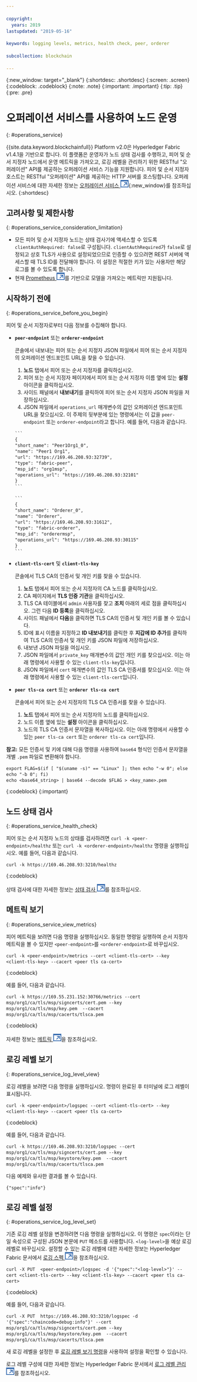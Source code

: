 ```yaml
---

copyright:
  years: 2019
lastupdated: "2019-05-16"

keywords: logging levels, metrics, health check, peer, orderer

subcollection: blockchain

---
```


{:new_window: target="_blank"}
{:shortdesc: .shortdesc}
{:screen: .screen}
{:codeblock: .codeblock}
{:note: .note}
{:important: .important}
{:tip: .tip}
{:pre: .pre}

# 오퍼레이션 서비스를 사용하여 노드 운영
{: #operations_service}

{{site.data.keyword.blockchainfull}} Platform v2.0은 Hyperledger Fabric v1.4.1을 기반으로 합니다. 이 플랫폼은 운영자가 노드 상태 검사를 수행하고, 피어 및 순서 지정자 노드에서 운영 메트릭을 가져오고, 로깅 레벨을 관리하기 위한 RESTful "오퍼레이션" API를 제공하는 오퍼레이션 서비스 기능을 지원합니다. 피어 및 순서 지정자 호스트는 RESTful "오퍼레이션" API를 제공하는 HTTP 서버를 호스팅합니다. 오퍼레이션 서비스에 대한 자세한 정보는 [오퍼레이션 서비스 ![외부 링크 아이콘](../images/external_link.svg "외부 링크 아이콘")](https://hyperledger-fabric.readthedocs.io/en/release-1.4/operations_service.html "오퍼레이션 서비스"){:new_window}를 참조하십시오.
{:shortdesc}


## 고려사항 및 제한사항
{: #operations_service_consideration_limitation}

- 모든 피어 및 순서 지정자 노드는 상태 검사기에 액세스할 수 있도록 `clientAuthRequired: false`로 구성됩니다. `clientAuthRequired`가 `false`로 설정되고 상호 TLS가 사용으로 설정되었으므로 인증할 수 있으려면 REST 서버에 액세스할 때 TLS ID를 전달해야 합니다. 이 설정은 적절한 키가 있는 사용자만 해당 로그를 볼 수 있도록 합니다.
- 현재 [Prometheus ![외부 링크 아이콘](../images/external_link.svg "외부 링크 아이콘")](https://hyperledger-fabric.readthedocs.io/en/release-1.4/operations_service.html#prometheus)를 기반으로 모델을 가져오는 메트릭만 지원됩니다.

## 시작하기 전에
{: #operations_service_before_you_begin}

피어 및 순서 지정자로부터 다음 정보를 수집해야 합니다.

- **`peer-endpoint`** 또는 **`orderer-endpoint`**

  콘솔에서 내보내는 피어 또는 순서 지정자 JSON 파일에서 피어 또는 순서 지정자의 오퍼레이션 엔드포인트 URL을 찾을 수 있습니다.

    1. **노드** 탭에서 피어 또는 순서 지정자를 클릭하십시오.
    2. 피어 또는 순서 지정자 페이지에서 피어 또는 순서 지정자 이름 옆에 있는 **설정** 아이콘을 클릭하십시오.
    3. 사이드 패널에서 **내보내기**를 클릭하여 피어 또는 순서 지정자 JSON 파일을 저장하십시오.
    4. JSON 파일에서 `operations_url` 매개변수의 값인 오퍼레이션 엔드포인트 URL을 찾으십시오. 이 주제의 뒷부분에 있는 명령에서는 이 값을 `peer-endpoint` 또는 `orderer-endpoint`라고 합니다. 예를 들어, 다음과 같습니다.

      ```
      {
      "short_name": "Peer1Org1_0",
      "name": "Peer1 Org1",
      "url": "https://169.46.208.93:32739",
      "type": "fabric-peer",
      "msp_id": "org1msp",
      "operations_url": "https://169.46.208.93:32101"
      }
      ```

      ```
      {
      "short_name": "Orderer_0",
      "name": "Orderer",
      "url": "https://169.46.208.93:31612",
      "type": "fabric-orderer",
      "msp_id": "orderermsp",
      "operations_url": "https://169.46.208.93:30115"
      }
      ```

- **`client-tls-cert`** 및 **`client-tls-key`**

  콘솔에서 TLS CA의 인증서 및 개인 키를 찾을 수 있습니다.

  1. **노드** 탭에서 피어 또는 순서 지정자의 CA 노드를 클릭하십시오.
  2. CA 페이지에서 **TLS 인증 기관**을 클릭하십시오.
  3. TLS CA 테이블에서 `admin` 사용자를 찾고 **조치** 아래의 세로 점을 클릭하십시오. 그런 다음 **ID 등록**을 클릭하십시오.
  4. 사이드 패널에서 **다음**을 클릭하면 TLS CA의 인증서 및 개인 키를 볼 수 있습니다.
  5. ID에 표시 이름을 지정하고 **ID 내보내기**를 클릭한 후 **지갑에 ID 추가**를 클릭하여 TLS CA의 인증서 및 개인 키를 JSON 파일에 저장하십시오.
  6. 내보낸 JSON 파일을 여십시오.
  7. JSON 파일에서 `private_key` 매개변수의 값인 개인 키를 찾으십시오. 이는 아래 명령에서 사용할 수 있는 `client-tls-key`입니다.
  8. JSON 파일에서 `cert` 매개변수의 값인 TLS CA 인증서를 찾으십시오. 이는 아래 명령에서 사용할 수 있는 `client-tls-cert`입니다.

- **`peer tls-ca cert`** 또는 **`orderer tls-ca cert`**

  콘솔에서 피어 또는 순서 지정자의 TLS CA 인증서를 찾을 수 있습니다.

  1. **노드** 탭에서 피어 또는 순서 지정자의 노드를 클릭하십시오.
  2. 노드 이름 옆에 있는 **설정** 아이콘을 클릭하십시오.
  3. 노드의 TLS CA 인증서 문자열을 복사하십시오. 이는 아래 명령에서 사용할 수 있는 `peer tls-ca cert` 또는 `orderer tls-ca cert`입니다.

**참고:** 모든 인증서 및 키에 대해 다음 명령을 사용하여 `base64` 형식인 인증서 문자열을 개별 `.pem` 파일로 변환해야 합니다.
  ```
  export FLAG=$(if [ "$(uname -s)" == "Linux" ]; then echo "-w 0"; else echo "-b 0"; fi)
  echo <base64_string> | base64 --decode $FLAG > <key_name>.pem
  ```
  {:codeblock}
{:important}


## 노드 상태 검사
{: #operations_service_health_check}

피어 또는 순서 지정자 노드의 상태를 검사하려면 `curl -k <peer-endpoint>/healthz` 또는 `curl -k <orderer-endpoint>/healthz` 명령을 실행하십시오. 예를 들어, 다음과 같습니다.

```
curl -k https://169.46.208.93:3210/healthz
```
{:codeblock}

상태 검사에 대한 자세한 정보는 [상태 검사 ![외부 링크 아이콘](../images/external_link.svg "외부 링크 아이콘")](https://hyperledger-fabric.readthedocs.io/en/release-1.4/operations_service.html#health-checks "상태 검사")를 참조하십시오.


## 메트릭 보기
{: #operations_service_view_metrics}

피어 메트릭을 보려면 다음 명령을 실행하십시오. 동일한 명령일 실행하여 순서 지정자 메트릭을 볼 수 있지만 `<peer-endpoint>`를 `<orderer-endpoint>`로 바꾸십시오.

```
curl -k <peer-endpoint>/metrics --cert <client-tls-cert> --key <client-tls-key> --cacert <peer tls ca-cert>
```
{:codeblock}

예를 들어, 다음과 같습니다.

```
curl -k https://169.55.231.152:30766/metrics --cert msp/org1/ca/tls/msp/signcerts/cert.pem --key msp/org1/ca/tls/msp/key.pem  --cacert msp/org1/ca/tls/msp/cacerts/tlsca.pem
```
{:codeblock}


자세한 정보는 [메트릭 ![외부 링크 아이콘](../images/external_link.svg "외부 링크 아이콘")](https://hyperledger-fabric.readthedocs.io/en/release-1.4/operations_service.html#metrics "메트릭")을 참조하십시오.


## 로깅 레벨 보기
{: #operations_service_log_level_view}

로깅 레벨을 보려면 다음 명령을 실행하십시오. 명령이 완료된 후 터미널에 로그 레벨이 표시됩니다.

```
curl -k <peer-endpoint>/logspec --cert <client-tls-cert> --key <client-tls-key> --cacert <peer tls ca-cert>
```
{:codeblock}

예를 들어, 다음과 같습니다.
```
curl -k https://169.46.208.93:3210/logspec --cert msp/org1/ca/tls/msp/signcerts/cert.pem --key msp/org1/ca/tls/msp/keystore/key.pem  --cacert msp/org1/ca/tls/msp/cacerts/tlsca.pem
```

<!--
```
curl https://169.46.208.93:3210/logspec --cert temp/1mycluster-test-32240/msp/org1/ca/tls/msp/signcerts/cert.pem --key temp/1mycluster-test-32240/msp/org1/ca/tls/msp/keystore/3fb20abb935f88b83a8da68317a44a4fa0953d7ec6d06bb19a6fc3979a603095_sk  --cacert temp/1mycluster-test-32240/msp/org1/ca/tls/msp/cacerts/169-55-231-152-30021-tlsca.pem
```
-->

다음 예제와 유사한 결과를 볼 수 있습니다.

```
{"spec":"info"}
```

## 로깅 레벨 설정
{: #operations_service_log_level_set}

기존 로깅 레벨 설정을 변경하려면 다음 명령을 실행하십시오. 이 명령은 `spec`이라는 단일 속성으로 구성된 JSON 본문에 `PUT` 메소드를 사용합니다. `<log-level>`을 예상 로깅 레벨로 바꾸십시오. 설정할 수 있는 로깅 레벨에 대한 자세한 정보는 Hyperledger Fabric 문서에서 [로깅 스펙 ![외부 링크 아이콘](../images/external_link.svg "외부 링크 아이콘")](https://hyperledger-fabric.readthedocs.io/en/release-1.4/logging-control.html#logging-specification "로깅 스펙")을 참조하십시오.

```
curl -X PUT  <peer-endpoint>/logspec -d '{"spec":"<log-level>"}' --cert <client-tls-cert> --key <client-tls-key> --cacert <peer tls ca-cert>
```
{:codeblock}

예를 들어, 다음과 같습니다.
```
curl -X PUT  https://169.46.208.93:3210/logspec -d '{"spec":"chaincode=debug:info"}' --cert msp/org1/ca/tls/msp/signcerts/cert.pem --key msp/org1/ca/tls/msp/keystore/key.pem  --cacert msp/org1/ca/tls/msp/cacerts/tlsca.pem
```

새 로깅 레벨을 설정한 후 [로깅 레벨 보기 명령](#operations_service_log_level_view)을 사용하여 설정을 확인할 수 있습니다.

<!--
```
curl -X PUT  https://169.46.208.93:3210/logspec -d '{"spec":"chaincode=debug:info"}' --cert temp/1mycluster-test-32240/msp/org1/ca/tls/msp/signcerts/cert.pem --key temp/1mycluster-test-32240/msp/org1/ca/tls/msp/keystore/3fb20abb935f88b83a8da68317a44a4fa0953d7ec6d06bb19a6fc3979a603095_sk  --cacert temp/1mycluster-test-32240/msp/org1/ca/tls/msp/cacerts/169-55-231-152-30021-tlsca.pem
```
-->

로그 레벨 구성에 대한 자세한 정보는 Hyperledger Fabric 문서에서 [로그 레벨 관리 ![외부 링크 아이콘](../images/external_link.svg "외부 링크 아이콘")](https://hyperledger-fabric.readthedocs.io/en/release-1.4/operations_service.html#log-level-management "로그 레벨 관리")를 참조하십시오.

